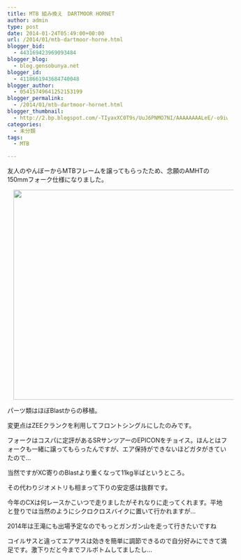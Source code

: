 ```yaml
---
title: MTB 組み換え　DARTMOOR HORNET
author: admin
type: post
date: 2014-01-24T05:49:00+00:00
url: /2014/01/mtb-dartmoor-horne.html
blogger_bid:
  - 443169423969093484
blogger_blog:
  - blog.gensobunya.net
blogger_id:
  - 4118661943684740048
blogger_author:
  - 05415749641252153199
blogger_permalink:
  - /2014/01/mtb-dartmoor-hornet.html
blogger_thumbnail:
  - http://2.bp.blogspot.com/-TIyaxXC0T9s/UuJ6PNMO7NI/AAAAAAAALeE/-o9iwzWqLU8/s1600/IMG_20140118_152717.jpg
categories:
  - 未分類
tags:
  - MTB

---
```

友人のやんぼーからMTBフレームを譲ってもらったため、念願のAMHTの150mmフォーク仕様になりました。



<div class="separator" style="clear: both; text-align: center;">
  <a href="https://blog.gensobunya.net/wp-content/uploads/2014/01/IMG_20140118_152717-1024x768.jpg" imageanchor="1" style="margin-left: 1em; margin-right: 1em;"><img border="0" src="https://blog.gensobunya.net/wp-content/uploads/2014/01/IMG_20140118_152717-1024x768.jpg" height="480" width="640" /></a>
</div>

パーツ類はほぼBlastからの移植。

変更点はZEEクランクを利用してフロントシングルにしたのみです。

フォークはコスパに定評があるSRサンツアーのEPICONをチョイス。ほんとはフォークも一緒に譲ってもらったんですが、エア保持ができないほどガタがきていたので…

当然ですがXC寄りのBlastより重くなって11kg半ばというところ。

その代わりジオメトリも相まって下りの安定感は抜群です。

今年のCXは何レースかこいつで走りましたがそれなりに走ってくれます。平地と登りでは当然のようにシクロクロスバイクに置いて行かれますが…

2014年は王滝にも出場予定なのでもっとガンガン山を走って行きたいですね

コイルサスと違ってエアサスは効きを簡単に調節できるので自分好みにできて満足です。激下りだと今までフルボトムしてましたし…

